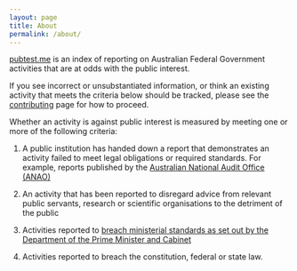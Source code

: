 ```yaml
---
layout: page
title: About
permalink: /about/
---
```

[pubtest.me][pubtestme] is an index of reporting on Australian
Federal Government activities that are at odds with the public interest.

If you see incorrect or unsubstantiated information, or think an existing
activity that meets the criteria below should be tracked, please see the
[contributing](/contributing/) page for how to proceed.

Whether an activity is against public interest is measured by meeting one or
more of the following criteria:

1. A public institution has handed down a report that demonstrates an
activity failed to meet legal obligations or required standards. For example,
reports published by the [Australian National Audit Office (ANAO)][anao]

2. An activity that has been reported to disregard advice from relevant public
servants, research or scientific organisations to the detriment of the public

3. Activities reported to [breach ministerial standards as set out by the Department of
the Prime Minister and Cabinet][pmc-ministerial-standards]

4. Activities reported to breach the constitution, federal or state law.

[pubtestme]: https://pubtest.me/
[anao]: https://www.anao.gov.au/
[pmc-ministerial-standards]: https://www.pmc.gov.au/resource-centre/government/statement-ministerial-standards
